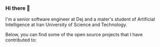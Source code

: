 ### Hi there 👋

I'm a senior software engineer at Dej and a mater's student of Artificial Intelligence at Iran University of Science and Technology.

Below, you can find some of the open source projects that I have contributed to:



<!--
**ATheCoder/athecoder** is a ✨ _special_ ✨ repository because its `README.md` (this file) appears on your GitHub profile.

Here are some ideas to get you started:

- 🔭 I’m currently working on ...
- 🌱 I’m currently learning ...
- 👯 I’m looking to collaborate on ...
- 🤔 I’m looking for help with ...
- 💬 Ask me about ...
- 📫 How to reach me: ...
- 😄 Pronouns: ...
- ⚡ Fun fact: ...
-->
